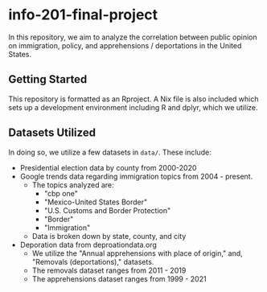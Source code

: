 # info-201-final-project

In this repository, we aim to analyze the correlation between public opinion on immigration, policy, and apprehensions / deportations in the United States.

## Getting Started

This repository is formatted as an Rproject. A Nix file is also included which sets up a development environment including R and dplyr, which we utilize.

## Datasets Utilized

In doing so, we utilize a few datasets in `data/`. These include:

- Presidential election data by county from 2000-2020
- Google trends data regarding immigration topics from 2004 - present.
  - The topics analyzed are:
    - "cbp one"
    - "Mexico-United States Border"
    - "U.S. Customs and Border Protection"
    - "Border"
    - "Immigration"
  - Data is broken down by state, county, and city
- Deporation data from deproationdata.org
  - We utilize the "Annual apprehensions with place of origin," and, "Removals (deportations)," datasets.
  - The removals dataset ranges from 2011 - 2019
  - The apprehensions dataset ranges from 1999 - 2021
